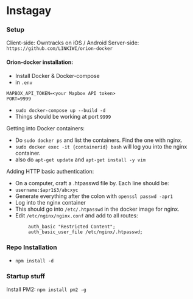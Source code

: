 # Instagay

### Setup

Client-side: Owntracks on iOS / Android
Server-side: `https://github.com/LINKIWI/orion-docker`

#### Orion-docker installation:

- Install Docker & Docker-compose
- in `.env`
```
MAPBOX_API_TOKEN=<your Mapbox API token>
PORT=9999
```
- `sudo docker-compose up --build -d `
- Things should be working at port `9999`

Getting into Docker containers:

- Do `sudo docker ps` and list the containers. Find the one with nginx.
- `sudo docker exec -it {containerid} bash` will log you into the nginx container.
- also do `apt-get update` and `apt-get install -y vim`

Adding HTTP basic authentication:

- On a computer, craft a .htpasswd file by. Each line should be:
- `username:$apr1$3/abcxyc`
- Generate everything after the colon with `openssl passwd -apr1`
- Log into the nginx container
- This should go into `/etc/.htpasswd` in the docker image for nginx.
- Edit `/etc/nginx/nginx.conf` and add to all routes:
```
        auth_basic "Restricted Content";
        auth_basic_user_file /etc/nginx/.htpasswd;
```

### Repo Installation

- `npm install -d`

### Startup stuff

Install PM2:
`npm install pm2 -g`
